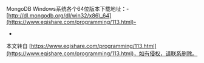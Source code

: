 MongoDB Windows系统各个64位版本下载地址：-
[http://dl.mongodb.org/dl/win32/x86\_64](https://www.eqishare.com/programming/113.html)-

-

本文转自 [https://www.eqishare.com/programming/113.html](https://www.eqishare.com/programming/113.html)，如有侵权，请联系删除。